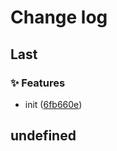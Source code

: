 # Change log

## Last

### ✨ Features

- init ([6fb660e](/commit/6fb660e29c8248f807936676b47ec11c39786087))

## undefined